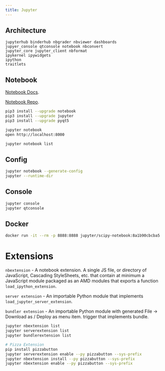 ```yaml
---
title: Jupyter
---
```


## Architecture

```
jupyterhub binderhub nbgrader nbviewer dashboards
jupyer_console qtconsole notebook nbconvert
jupyter_core jupyter_client nbformat
ipykernel ipywidgets
ipython
traitlets
```

## Notebook

[Notebook Docs](https://jupyter-notebook.readthedocs.io).

[Notebook Repo](https://github.com/jupyter/notebook).

```bash
pip3 install --upgrade notebook
pip3 install --upgrade jupyter
pip3 install --upgrade pyqt5
```

```bash
jupyter notebook
open http://localhost:8000
```

```bash
jupyter notebook list
```

## Config

```bash
jupyter notebook --generate-config
jupyter --runtime-dir
```

## Console

```bash
jupyter console
jupyter qtconsole
```

## Docker

```bash
docker run -it --rm -p 8888:8888 jupyter/scipy-notebook:8a1b90cbcba5
```

# Extensions

`nbextension` - A notebook extension. A single JS file, or directory of JavaScript, Cascading StyleSheets, etc. that contain at minimum a JavaScript module packaged as an AMD modules that exports a function `load_ipython_extension`.

`server extension` - An importable Python module that implements `load_jupyter_server_extension`.

`bundler extension` - An importable Python module with generated File -> Download as / Deploy as menu item. trigger that implements bundle.

```bash
jupyter nbextension list
jupyter serverextension list
jupyter bundlerextension list
```

```bash
# Pizza Extension
pip install pizzabutton
jupyter serverextension enable --py pizzabutton --sys-prefix
jupyter nbextension install --py pizzabutton --sys-prefix
jupyter nbextension enable --py pizzabutton --sys-prefix
```
